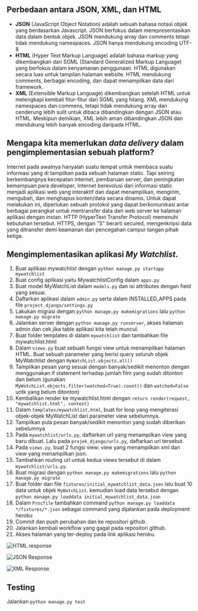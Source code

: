 ## Perbedaan antara JSON, XML, dan HTML

 - **JSON** (JavaScript Object Notation) adalah sebuah bahasa notasi objek yang berdasarkan Javascript. JSON berfokus dalam merepresentasikan data dalam bentuk objek. JSON mendukung array dan comments tetapi tidak mendukung namespaces. JSON hanya mendukung encoding UTF-8
 - **HTML** (Hyper Text Markup Language) adalah bahasa markup yang dikembangkan dari SGML (Standard Generalized Markup Language) yang berfokus dalam kenyamanan penggunaan. HTML digunakan secara luas untuk tampilan halaman website. HTML mendukung comments, berbagai encoding, dan dapat menampilkan data dari framework.
 - **XML** (Extensible Markup Language)  dikembangkan setelah HTML untuk melengkapi kembali fitur-fitur dari SGML yang hilang. XML mendukung namespaces dan commens, tetapi tidak mendukung array dan cenderung lebih sulit untuk dibaca dibandingkan dengan JSON atau HTML. Meskipun demikian, XML lebih aman dibandingkan JSON dan mendukung lebih banyak encoding daripada HTML.

## Mengapa kita memerlukan _data delivery_ dalam pengimplementasian sebuah platform?
Internet pada awalnya hanyalah suatu tempat untuk membaca suatu informasi yang di tampilkan pada sebuah halaman static. Tapi seiring berkembangnya kecepatan internet, pembaruan server, dan peningkatan kemampuan para developer, Internet berevolusi dari informasi static menjadi aplikasi web yang interaktif dan dapat menampilkan, mengirim, mengubah, dan menghapus konten/data secara dinamis. Untuk dapat melakukan ini, diperlukan sebuah protokol yang dapat berkomunikasi antar berbagai perangkat untuk mentransfer data dari web server ke halaman aplikasi dengan instan. HTTP (HyperText Transfer Protocol) memenuhi kebutuhan tersebut. HTTPS, dengan "S" berarti secured, mengenkripsi data yang ditransfer demi keamanan dan pencegahan campur tangan pihak ketiga.

## Mengimplementasikan aplikasi _My Watchlist_.
1. Buat aplikasi mywatchlist dengan `python manage.py startapp mywatchlist`
2. Buat config aplikasi yaitu MywatchlistConfig dalam `apps.py`
3. Buat model MyWatchList dalam `models.py` dan isi attributes dengan field yang sesuai.
4. Daftarkan aplikasi dalam `admin.py` serta dalam INSTALLED_APPS pada file `project_django/settings.py`
5. Lakukan migrasi dengan `python manage.py makemigrations` lalu `python manage.py migrate`
6. Jalankan server dengan `python manage.py runserver`, akses halaman admin dan cek jika table aplikasi kita telah muncul.
7. Buat folder templates di dalam `mywatchlist` dan tambahkan file mywatchlist.html
8. Dalam `views.py` buat sebuah fungsi view untuk menampilkan halaman HTML. Buat sebuah parameter yang berisi query seluruh objek MyWatchlist dengan `MyWatchList.objects.all()`
9. Tampilkan pesan yang sesuai dengan banyak/sedikit menonton dengan menggunakan if statement terhadap jumlah film yang sudah ditonton dan belum (gunakan `MyWatchList.objects.filter(watched=True).count()` dan `watched=False` untk yang belum ditonton)
10. Kembalikan render ke mywatchlist.html dengan `return render(request, "mywatchlist.html", context)`
11. Dalam `templates/mywatchlist.html`, buat for loop yang mengiterasi objek-objek MyWatchList dari parameter view sebelumnya.
12. Tampilkan pula pesan banyak/sedikit menonton yang sudah diberikan sebelumnya
13. Pada `mywatchlist/urls.py`, daftarkan url yang menampilkan view yang baru dibuat. Lalu pada `projek_django/urls.py`, daftarkan url tersebut.
14. Pada `views.py`, buat 2 fungsi view: view yang menampilkan xml dan view yang menampilkan json.
15. Tambahkan routing url untuk kedua views tersebut di dalam `mywatchlist/urls.py`.
16. Buat migrasi dengan `python manage.py makemigrations` lalu `python manage.py migrate`
17. Buat folder dan file `fixtures/initial_mywatchlist_data.json` lalu buat 10 data untuk objek `MyWatchList`. kemudian load data tersebut dengan `python manage.py loaddata initial_mywatchlist_data.json`
18. Dalam `Procfile` tambahkan command `python manage.py loaddata */fixtures/*.json` sebagai command yang dijalankan pada deployment heroku
19. Commit dan push perubahan dan ke repositori github.
20. Jalankan kembali workflow yang gagal pada repositori github.
21. Akses halaman yang ter-deploy pada link aplikasi heroku. 

![HTML response](https://res.cloudinary.com/dbev4mnac/image/upload/v1663808533/Screenshot_2022-09-21_221320_bqxwuj.png)

![JSON Response](https://res.cloudinary.com/dbev4mnac/image/upload/v1663808533/Screenshot_2022-09-21_221506_dmxbtf.png)

![XML Response](https://res.cloudinary.com/dbev4mnac/image/upload/v1663808533/Screenshot_2022-09-21_221454_h8iiki.png)

## Testing
Jalankan `python manage.py test`
